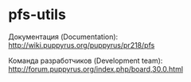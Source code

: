 pfs-utils
=========

Документация (Documentation):
http://wiki.puppyrus.org/puppyrus/pr218/pfs

Команда разработчиков (Development team):
http://forum.puppyrus.org/index.php/board,30.0.html
